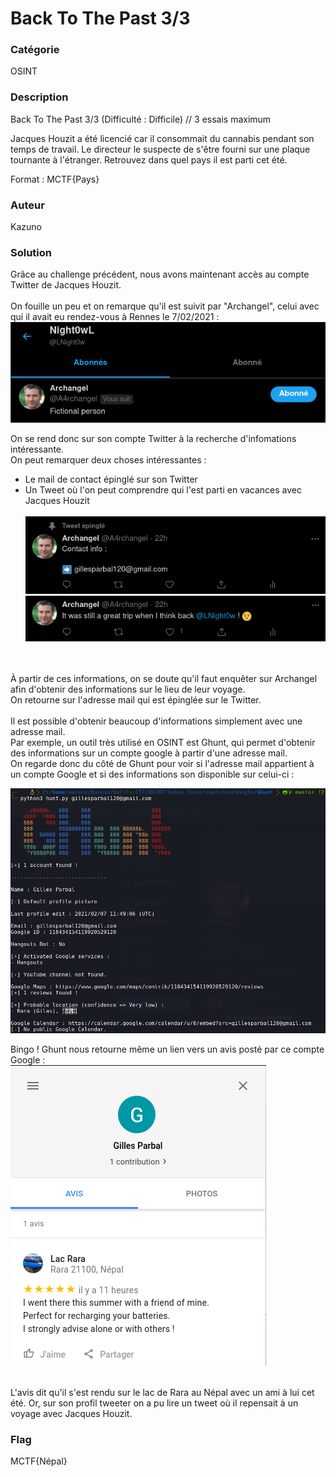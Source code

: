 # Back To The Past 3/3

### Catégorie

OSINT

### Description

Back To The Past 3/3 (Difficulté : Difficile) // 3 essais maximum

Jacques Houzit a été licencié car il consommait du cannabis pendant son temps de travail. Le directeur le suspecte de s'être fourni sur une plaque tournante à l'étranger.
Retrouvez dans quel pays il est parti cet été.

Format : MCTF{Pays} 

### Auteur 

Kazuno

### Solution

Grâce au challenge précédent, nous avons maintenant accès au compte Twitter de Jacques Houzit.<br/><br/>
On fouille un peu et on remarque qu'il est suivit par "Archangel", celui avec qui il avait eu rendez-vous à Rennes le 7/02/2021 :<br/>
![alt](images/follow.png)
<br/>

On se rend donc sur son compte Twitter à la recherche d'infomations intéressante.<br/>
On peut remarquer deux choses intéressantes :
- Le mail de contact épinglé sur son Twitter<br/>
- Un Tweet où l'on peut comprendre qui l'est parti en vacances avec Jacques Houzit<br/><br/>
![alt](images/contact.png)
![alt](images/tweet.png)
<br/>
<br/>
À partir de ces informations, on se doute qu'il faut enquêter sur Archangel afin d'obtenir des informations sur le lieu de leur voyage.<br/>
On retourne sur l'adresse mail qui est épinglée sur le Twitter.<br/><br/>
Il est possible d'obtenir beaucoup d'informations simplement avec une adresse mail.<br/>
Par exemple, un outil très utilisé en OSINT est Ghunt, qui permet d'obtenir des informations sur un compte google à partir d'une adresse mail.<br/>
On regarde donc du côté de Ghunt pour voir si l'adresse mail appartient à un compte Google et si des informations son disponible sur celui-ci :<br/>

![alt](images/ghunt.png)
<br/>

Bingo ! Ghunt nous retourne même un lien vers un avis posté par ce compte Google :<br/>
![alt](images/avis.png)
<br/><br/>

L'avis dit qu'il s'est rendu sur le lac de Rara au Népal avec un ami à lui cet été. Or, sur son profil tweeter on a pu lire un tweet où il repensait à un voyage avec Jacques Houzit.

### Flag
 
MCTF{Népal}
